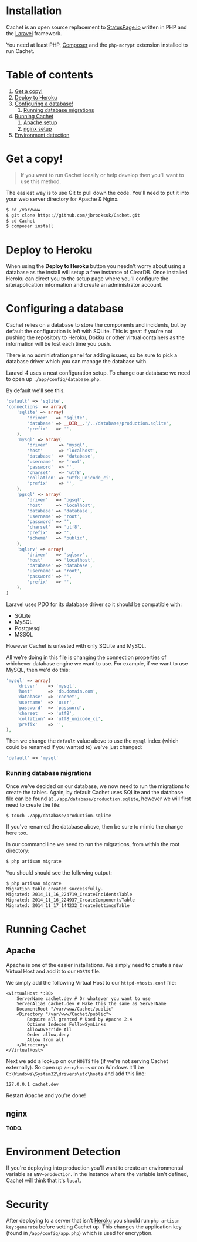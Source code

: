 # Installation

Cachet is an open source replacement to [StatusPage.io](https://statuspage.io) written in PHP and the [Laravel](http://laravel.com) framework.

You need at least PHP, [Composer](https://getcomposer.org/) and the `php-mcrypt` extension installed to run Cachet.

# Table of contents

1. [Get a copy!](#get-a-copy)
2. [Deploy to Heroku](#deploy-to-heroku)
3. [Configuring a database!](#configuring-a-database)
	1. [Running database migrations](#running-database-migrations)
4. [Running Cachet](#running-cachet)
	1. [Apache setup](#apache)
	2. [nginx setup](#nginx)
5. [Environment detection](#environment-detection)

# Get a copy!

> If you want to run Cachet locally or help develop then you'll want to use this method.

The easiest way is to use Git to pull down the code. You'll need to put it into your web server directory for Apache & Nginx.

```bash
$ cd /var/www
$ git clone https://github.com/jbrooksuk/Cachet.git
$ cd Cachet
$ composer install
```

# Deploy to Heroku

When using the **Deploy to Heroku** button you needn't worry about using a database as the install will setup a free instance of ClearDB. Once installed Heroku can direct you to the setup page where you'll configure the site/application information and create an administrator account.

# Configuring a database

Cachet relies on a database to store the components and incidents, but by default the configuration is left with SQLite. This is great if you're not pushing the repository to Heroku, Dokku or other virtual containers as the information will be lost each time you push.

There is no administration panel for adding issues, so be sure to pick a database driver which you can manage the database with.

Laravel 4 uses a neat configuration setup. To change our database we need to open up `./app/config/database.php`.

By default we'll see this:

```php
'default' => 'sqlite',
'connections' => array(
	'sqlite' => array(
		'driver'   => 'sqlite',
		'database' => __DIR__.'/../database/production.sqlite',
		'prefix'   => '',
	),
	'mysql' => array(
		'driver'    => 'mysql',
		'host'      => 'localhost',
		'database'  => 'database',
		'username'  => 'root',
		'password'  => '',
		'charset'   => 'utf8',
		'collation' => 'utf8_unicode_ci',
		'prefix'    => '',
	),
	'pgsql' => array(
		'driver'   => 'pgsql',
		'host'     => 'localhost',
		'database' => 'database',
		'username' => 'root',
		'password' => '',
		'charset'  => 'utf8',
		'prefix'   => '',
		'schema'   => 'public',
	),
	'sqlsrv' => array(
		'driver'   => 'sqlsrv',
		'host'     => 'localhost',
		'database' => 'database',
		'username' => 'root',
		'password' => '',
		'prefix'   => '',
	),
)
```

Laravel uses PDO for its database driver so it should be compatible with:

- SQLite
- MySQL
- Postgresql
- MSSQL

However Cachet is untested with only SQLite and MySQL.

All we're doing in this file is changing the connection properties of whichever database engine we want to use. For example, if we want to use MySQL, then we'd do this:

```php
'mysql' => array(
	'driver'    => 'mysql',
	'host'      => 'db.domain.com',
	'database'  => 'cachet',
	'username'  => 'user',
	'password'  => 'password',
	'charset'   => 'utf8',
	'collation' => 'utf8_unicode_ci',
	'prefix'    => '',
),
```

Then we change the `default` value above to use the `mysql` index (which could be renamed if you wanted to) we've just changed:

```php
'default' => 'mysql'
```

### Running database migrations

Once we've decided on our database, we now need to run the migrations to create the tables. Again, by default Cachet uses SQLite and the database file can be found at `./app/database/production.sqlite`, however we will first need to create the file:

```bash
$ touch ./app/database/production.sqlite
```

If you've renamed the database above, then be sure to mimic the change here too.

In our command line we need to run the migrations, from within the root directory:

```bash
$ php artisan migrate
```

You should should see the following output:

```bash
$ php artisan migrate
Migration table created successfully.
Migrated: 2014_11_16_224719_CreateIncidentsTable
Migrated: 2014_11_16_224937_CreateComponentsTable
Migrated: 2014_11_17_144232_CreateSettingsTable
```

# Running Cachet

## Apache

Apache is one of the easier installations. We simply need to create a new Virtual Host and add it to our `HOSTS` file.

We simply add the following Virtual Host to our `httpd-vhosts.conf` file:

```
<VirtualHost *:80>
	ServerName cachet.dev # Or whatever you want to use
	ServerAlias cachet.dev # Make this the same as ServerName
	DocumentRoot "/var/www/Cachet/public"
	<Directory "/var/www/Cachet/public">
		Require all granted # Used by Apache 2.4
		Options Indexes FollowSymLinks
		AllowOverride All
		Order allow,deny
		Allow from all
	</Directory>
</VirtualHost>
```

Next we add a lookup on our `HOSTS` file (if we're not serving Cachet externally). So open up `/etc/hosts` or on Windows it'll be `C:\Windows\System32\drivers\etc\hosts` and add this line:

```
127.0.0.1 cachet.dev
```

Restart Apache and you're done!

## nginx

**TODO.**

# Environment Detection

If you're deploying into production you'll want to create an environmental variable as `ENV=production`. In the instance where the variable isn't defined, Cachet will think that it's `local`.

# Security

After deploying to a server that isn't [Heroku](#heroku) you should run `php artisan key:generate` before setting Cachet up. This changes the application key (found in `/app/config/app.php`) which is used for encryption.
